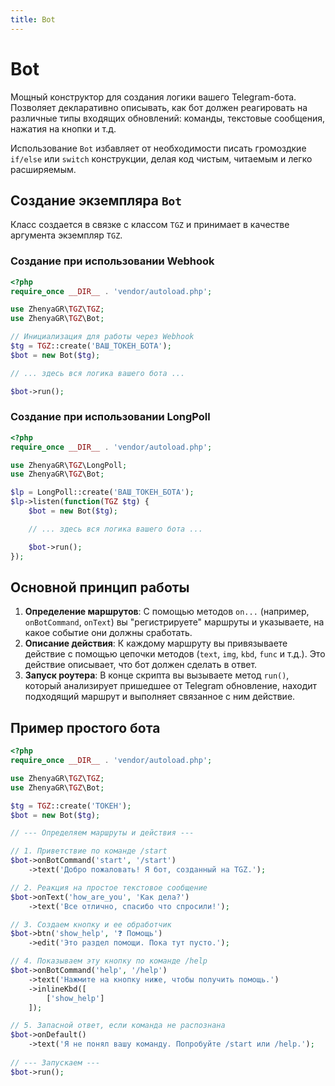 ```yaml
---
title: Bot
---
```


# **Bot**
Мощный конструктор для создания логики вашего Telegram-бота. Позволяет декларативно описывать, как бот должен реагировать на различные типы входящих обновлений: команды, текстовые сообщения, нажатия на кнопки и т.д.

Использование `Bot` избавляет от необходимости писать громоздкие `if/else` или `switch` конструкции, делая код чистым, читаемым и легко расширяемым.

## Создание экземпляра `Bot`
Класс создается в связке с классом `TGZ` и принимает в качестве аргумента экземпляр `TGZ`.

### Создание при использовании Webhook
```php
<?php
require_once __DIR__ . 'vendor/autoload.php';

use ZhenyaGR\TGZ\TGZ;
use ZhenyaGR\TGZ\Bot;

// Инициализация для работы через Webhook
$tg = TGZ::create('ВАШ_ТОКЕН_БОТА');
$bot = new Bot($tg);

// ... здесь вся логика вашего бота ...

$bot->run();
```

### Создание при использовании LongPoll
```php
<?php
require_once __DIR__ . 'vendor/autoload.php';

use ZhenyaGR\TGZ\LongPoll;
use ZhenyaGR\TGZ\Bot;

$lp = LongPoll::create('ВАШ_ТОКЕН_БОТА');
$lp->listen(function(TGZ $tg) {
    $bot = new Bot($tg);

    // ... здесь вся логика вашего бота ...

    $bot->run();
});
```

## Основной принцип работы

1.  **Определение маршрутов**: С помощью методов `on...` (например, `onBotCommand`, `onText`) вы "регистрируете" маршруты и указываете, на какое событие они должны сработать.
2.  **Описание действия**: К каждому маршруту вы привязываете действие с помощью цепочки методов (`text`, `img`, `kbd`, `func` и т.д.). Это действие описывает, что бот должен сделать в ответ.
3.  **Запуск роутера**: В конце скрипта вы вызываете метод `run()`, который анализирует пришедшее от Telegram обновление, находит подходящий маршрут и выполняет связанное с ним действие.

## Пример простого бота

```php
<?php
require_once __DIR__ . 'vendor/autoload.php';

use ZhenyaGR\TGZ\TGZ;
use ZhenyaGR\TGZ\Bot;

$tg = TGZ::create('ТОКЕН');
$bot = new Bot($tg);

// --- Определяем маршруты и действия ---

// 1. Приветствие по команде /start
$bot->onBotCommand('start', '/start')
    ->text('Добро пожаловать! Я бот, созданный на TGZ.');

// 2. Реакция на простое текстовое сообщение
$bot->onText('how_are_you', 'Как дела?')
    ->text('Все отлично, спасибо что спросили!');

// 3. Создаем кнопку и ее обработчик
$bot->btn('show_help', '❓ Помощь')
    ->edit('Это раздел помощи. Пока тут пусто.');

// 4. Показываем эту кнопку по команде /help
$bot->onBotCommand('help', '/help')
    ->text('Нажмите на кнопку ниже, чтобы получить помощь.')
    ->inlineKbd([
        ['show_help']
    ]);

// 5. Запасной ответ, если команда не распознана
$bot->onDefault()
    ->text('Я не понял вашу команду. Попробуйте /start или /help.');
    
// --- Запускаем ---
$bot->run();
```
